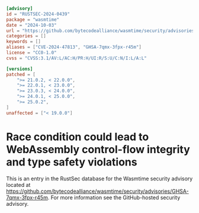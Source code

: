 ```toml
[advisory]
id = "RUSTSEC-2024-0439"
package = "wasmtime"
date = "2024-10-03"
url = "https://github.com/bytecodealliance/wasmtime/security/advisories/GHSA-7qmx-3fpx-r45m"
categories = []
keywords = []
aliases = ["CVE-2024-47813", "GHSA-7qmx-3fpx-r45m"]
license = "CC0-1.0"
cvss = "CVSS:3.1/AV:L/AC:H/PR:H/UI:R/S:U/C:N/I:L/A:L"

[versions]
patched = [
    ">= 21.0.2, < 22.0.0",
    ">= 22.0.1, < 23.0.0",
    ">= 23.0.3, < 24.0.0",
    ">= 24.0.1, < 25.0.0",
    ">= 25.0.2",
]
unaffected = ["< 19.0.0"]
```

# Race condition could lead to WebAssembly control-flow integrity and type safety violations

This is an entry in the RustSec database for the Wasmtime security advisory
located at
https://github.com/bytecodealliance/wasmtime/security/advisories/GHSA-7qmx-3fpx-r45m.
For more information see the GitHub-hosted security advisory.

